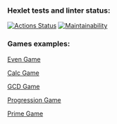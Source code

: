 ### Hexlet tests and linter status:
[![Actions Status](https://github.com/Esthiy/java-project-61/workflows/hexlet-check/badge.svg)](https://github.com/Esthiy/java-project-61/actions)
[![Maintainability](https://api.codeclimate.com/v1/badges/bc953fb0ab378995dab3/maintainability)](https://codeclimate.com/github/Esthiy/java-project-61/maintainability)


### Games examples:
[Even Game](https://asciinema.org/a/S5wS0G0xkXvlXZClS8l8XSbBE)

[Calc Game](https://asciinema.org/a/g1Ce7uqNqYhQHHq8oP2Zpmxfr)

[GCD Game](https://asciinema.org/a/tVIubDaiHL2I1TDa9wtSiehfO)

[Progression Game](https://asciinema.org/a/6wNWsHn0AftGcq9BOFfF6mmTo)

[Prime Game](https://asciinema.org/a/37TFT9MOfuT4C58P9sfRLBqW3)